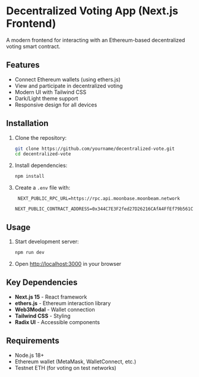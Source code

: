 # Decentralized Voting App (Next.js Frontend)

A modern frontend for interacting with an Ethereum-based decentralized voting smart contract.

## Features
- Connect Ethereum wallets (using ethers.js)
- View and participate in decentralized voting
- Modern UI with Tailwind CSS
- Dark/Light theme support
- Responsive design for all devices

## Installation

1. Clone the repository:
   ```bash
   git clone https://github.com/yourname/decentralized-vote.git
   cd decentralized-vote
   ```

2. Install dependencies:
   ```bash
   npm install
   ```

3. Create a `.env` file with:
   ```env
    NEXT_PUBLIC_RPC_URL=https://rpc.api.moonbase.moonbeam.network
    NEXT_PUBLIC_CONTRACT_ADDRESS=0x344C7E3F2fed27D26216CAfA4FfEf79b561Ce210
   ```

## Usage

1. Start development server:
   ```bash
   npm run dev
   ```

2. Open [http://localhost:3000](http://localhost:3000) in your browser

## Key Dependencies

- **Next.js 15** - React framework
- **ethers.js** - Ethereum interaction library
- **Web3Modal** - Wallet connection
- **Tailwind CSS** - Styling
- **Radix UI** - Accessible components

## Requirements

- Node.js 18+
- Ethereum wallet (MetaMask, WalletConnect, etc.)
- Testnet ETH (for voting on test networks)
